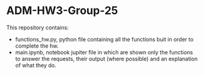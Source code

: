 # ADM-HW3-Group-25
This repository contains:
- functions_hw.py, python file containing all the functions buit in order to complete the hw.
- main.ipynb, notebook jupiter file in which are shown only the functions to answer the requests, their output (where possible) and an explanation of what  they do. 
